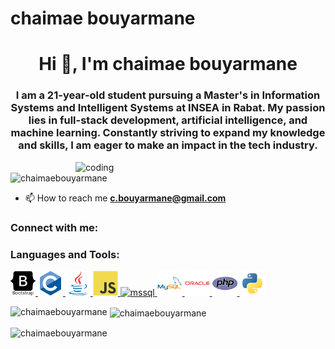 # chaimae bouyarmane

<h1 align="center">Hi 👋, I'm chaimae bouyarmane</h1>
<h3 align="center">I am a 21-year-old student pursuing a Master's in Information Systems and Intelligent Systems at INSEA in Rabat. My passion lies in full-stack development, artificial intelligence, and machine learning. Constantly striving to expand my knowledge and skills, I am eager to make an impact in the tech industry.</h3>
<img align="right" alt="coding" width="400" src="https://img.freepik.com/free-vector/illustration-female-character-wearing-hijab-working-office_10045-686.jpg"/>

<p align="left"> <img src="https://komarev.com/ghpvc/?username=chaimaebouyarmane&label=Profile%20views&color=0e75b6&style=flat" alt="chaimaebouyarmane" /> </p>

- 📫 How to reach me **c.bouyarmane@gmail.com**

<h3 align="left">Connect with me:</h3>
<p align="left">
</p>

<h3 align="left">Languages and Tools:</h3>
<p align="left"> <a href="https://getbootstrap.com" target="_blank" rel="noreferrer"> <img src="https://raw.githubusercontent.com/devicons/devicon/master/icons/bootstrap/bootstrap-plain-wordmark.svg" alt="bootstrap" width="40" height="40"/> </a> <a href="https://www.cprogramming.com/" target="_blank" rel="noreferrer"> <img src="https://raw.githubusercontent.com/devicons/devicon/master/icons/c/c-original.svg" alt="c" width="40" height="40"/> </a> <a href="https://www.java.com" target="_blank" rel="noreferrer"> <img src="https://raw.githubusercontent.com/devicons/devicon/master/icons/java/java-original.svg" alt="java" width="40" height="40"/> </a> <a href="https://developer.mozilla.org/en-US/docs/Web/JavaScript" target="_blank" rel="noreferrer"> <img src="https://raw.githubusercontent.com/devicons/devicon/master/icons/javascript/javascript-original.svg" alt="javascript" width="40" height="40"/> </a> <a href="https://www.microsoft.com/en-us/sql-server" target="_blank" rel="noreferrer"> <img src="https://www.svgrepo.com/show/303229/microsoft-sql-server-logo.svg" alt="mssql" width="40" height="40"/> </a> <a href="https://www.mysql.com/" target="_blank" rel="noreferrer"> <img src="https://raw.githubusercontent.com/devicons/devicon/master/icons/mysql/mysql-original-wordmark.svg" alt="mysql" width="40" height="40"/> </a> <a href="https://www.oracle.com/" target="_blank" rel="noreferrer"> <img src="https://raw.githubusercontent.com/devicons/devicon/master/icons/oracle/oracle-original.svg" alt="oracle" width="40" height="40"/> </a> <a href="https://www.php.net" target="_blank" rel="noreferrer"> <img src="https://raw.githubusercontent.com/devicons/devicon/master/icons/php/php-original.svg" alt="php" width="40" height="40"/> </a> <a href="https://www.python.org" target="_blank" rel="noreferrer"> <img src="https://raw.githubusercontent.com/devicons/devicon/master/icons/python/python-original.svg" alt="python" width="40" height="40"/> </a> </p>

<p><img align="left" src="https://github-readme-stats.vercel.app/api/top-langs?username=chaimaebouyarmane&show_icons=true&locale=en&layout=compact" alt="chaimaebouyarmane" /></p>

<p>&nbsp;<img align="center" src="https://github-readme-stats.vercel.app/api?username=chaimaebouyarmane&show_icons=true&locale=en" alt="chaimaebouyarmane" /></p>

<p><img align="center" src="https://github-readme-streak-stats.herokuapp.com/?user=chaimaebouyarmane&" alt="chaimaebouyarmane" /></p>
